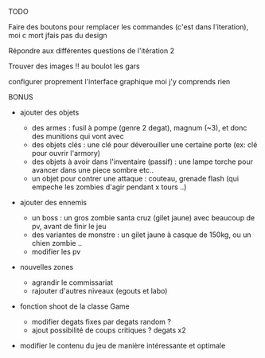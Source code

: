 TODO

Faire des boutons pour remplacer les commandes (c'est dans l'iteration), moi c mort jfais pas du design

Répondre aux différentes questions de l'itération 2

Trouver des images !! au boulot les gars

configurer proprement l'interface graphique moi j'y comprends rien


BONUS

- ajouter des objets
	- des armes : fusil à pompe (genre 2 degat), magnum (~3), et donc des munitions qui vont avec
	- des objets clés : une clé pour déverouiller une certaine porte (ex: clé pour ouvrir l'armory)
	- des objets à avoir dans l'inventaire (passif) : une lampe torche pour avancer dans une piece sombre etc..
	- un objet pour contrer une attaque : couteau, grenade flash (qui empeche les zombies d'agir pendant x tours ..)

- ajouter des ennemis
	- un boss : un gros zombie santa cruz (gilet jaune) avec beaucoup de pv, avant de finir le jeu
	- des variantes de monstre : un gilet jaune à casque de 150kg, ou un chien zombie ..
	- modifier les pv

- nouvelles zones
	- agrandir le commissariat
	- rajouter d'autres niveaux (egouts et labo)

- fonction shoot de la classe Game
	- modifier degats fixes par degats random ?
	- ajout possibilité de coups critiques ? degats x2
	
- modifier le contenu du jeu de manière intéressante et optimale
